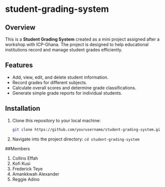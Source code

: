 # student-grading-system

## Overview
This is a **Student Grading System** created as a mini project assigned after a workshop with ICP-Ghana. The project is designed to help educational institutions record and manage student grades efficiently.

## Features
- Add, view, edit, and delete student information.
- Record grades for different subjects.
- Calculate overall scores and determine grade classifications.
- Generate simple grade reports for individual students.

## Installation
1. Clone this repository to your local machine:
   ```bash
   git clone https://github.com/yourusername/student-grading-system.git

2. Navigate into the project directory:
  `cd student-grading-system`


##Members

1. Collins Effah
2. Kofi Kusi
3. Frederick Teye
4. Amankkwah Alexander 
5. Reggie Adino


